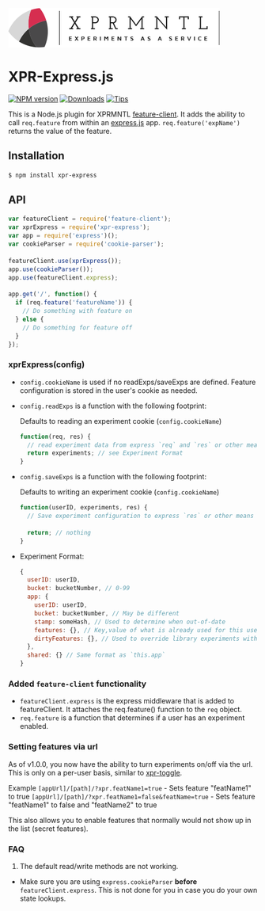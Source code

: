 [![XPRMNTL][logo-image]][logo-url]
# XPR-Express.js
[![NPM version][npm-image]][npm-url]
[![Downloads][downloads-image]][downloads-url]
[![Tips][gratipay-image]][gratipay-url]

This is a Node.js plugin for XPRMNTL [feature-client](https://github.com/XPRMNTL/feature-client.js).
It adds the ability to call `req.feature` from within an
[express.js](http://expressjs.com/) app. `req.feature('expName')` returns the value of the
feature.

## Installation
```sh
$ npm install xpr-express
```

## API

```js
var featureClient = require('feature-client');
var xprExpress = require('xpr-express');
var app = require('express')();
var cookieParser = require('cookie-parser');

featureClient.use(xprExpress());
app.use(cookieParser());
app.use(featureClient.express);

app.get('/', function() {
  if (req.feature('featureName')) {
    // Do something with feature on
  } else {
    // Do something for feature off
  }
});
```

### xprExpress(config)
  - `config.cookieName` is used if no readExps/saveExps are defined. Feature configuration is stored in the user's cookie as needed.
  - `config.readExps` is a function with the following footprint:

      Defaults to reading an experiment cookie (`config.cookieName`)

      ```js
      function(req, res) {
        // read experiment data from express `req` and `res` or other means
        return experiments; // see Experiment Format
      }
      ```

  - `config.saveExps` is a function with the following footprint:

      Defaults to writing an experiment cookie (`config.cookieName`)

      ```js
      function(userID, experiments, res) {
        // Save experiment configuration to express `res` or other means

        return; // nothing
      }
      ```

  - Experiment Format:
    ```js
    {
      userID: userID,
      bucket: bucketNumber, // 0-99
      app: {
        userID: userID,
        bucket: bucketNumber, // May be different
        stamp: someHash, // Used to determine when out-of-date
        features: {}, // Key,value of what is already used for this user
        dirtyFeatures: {}, // Used to override library experiments with `this.features`
      },
      shared: {} // Same format as `this.app`
    }
    ```

### Added `feature-client` functionality

  - `featureClient.express` is the express middleware that is added to featureClient. It attaches the req.feature() function to the `req` object.
  - `req.feature` is a function that determines if a user has an experiment enabled.

### Setting features via url
As of v1.0.0, you now have the ability to turn experiments on/off via the url. This is only on a per-user basis, similar to [xpr-toggle](https://github.com/XPRMNTL/xpr-toggle.js).

Example
`[appUrl]/[path]/?xpr.featName1=true` - Sets feature "featName1" to true
`[appUrl]/[path]/?xpr.featName1=false&featName=true` - Sets feature "featName1" to false and "featName2" to true

This also allows you to enable features that normally would not show up in the list (secret features).

### FAQ
1. The default read/write methods are not working.
  - Make sure you are using `express.cookieParser` __before__ `featureClient.express`. This is not done for you in case you do your own state lookups.

[logo-image]: https://raw.githubusercontent.com/XPRMNTL/XPRMNTL.github.io/master/images/ghLogo.png
[logo-url]: https://github.com/XPRMNTL/XPRMNTL.github.io
[npm-image]: https://img.shields.io/npm/v/xpr-express.svg
[npm-url]: https://www.npmjs.org/package/xpr-express
[downloads-image]: https://img.shields.io/npm/dm/xpr-express.svg
[downloads-url]: https://www.npmjs.org/package/xpr-express
[gratipay-image]: https://img.shields.io/gratipay/dncrews.svg
[gratipay-url]: https://www.gratipay.com/dncrews/
